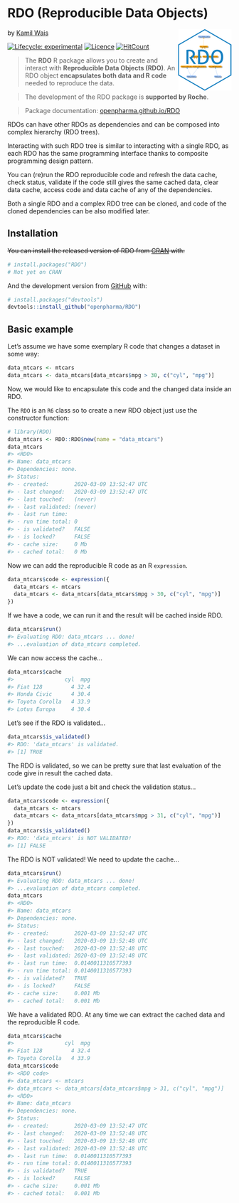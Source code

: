 
<!-- README.md is generated from README.Rmd. Please edit that file -->

# RDO (Reproducible Data Objects)

<img src='man/figures/logo.png' align="right" height="139" />

by [Kamil Wais](https://kalimu.github.io/)

<!-- badges: start -->

[![Lifecycle:
experimental](https://img.shields.io/badge/lifecycle-experimental-orange.svg)](https://www.tidyverse.org/lifecycle/#experimental)
[![Licence](https://img.shields.io/badge/licence-MIT-blue.svg)](https://www.r-project.org/Licenses/MIT)
[![HitCount](http://hits.dwyl.com/openpharma/rdo.svg)](http://hits.dwyl.com/openpharma/rdo)
<!-- badges: end -->

> The **RDO** R package allows you to create and interact with
> **Reproducible Data Objects (RDO)**. An RDO object **encapsulates both
> data and R code** needed to reproduce the data.

> The development of the RDO package is **supported by Roche**.

> Package documentation:
> [openpharma.github.io/RDO](https://openpharma.github.io/RDO/)

RDOs can have other RDOs as dependencies and can be composed into
complex hierarchy (RDO trees).

Interacting with such RDO tree is similar to interacting with a single
RDO, as each RDO has the same programming interface thanks to composite
programming design pattern.

You can (re)run the RDO reproducible code and refresh the data cache,
check status, validate if the code still gives the same cached data,
clear data cache, access code and data cache of any of the dependencies.

Both a single RDO and a complex RDO tree can be cloned, and code of the
cloned dependencies can be also modified later.

## Installation

~~You can install the released version of RDO from
[CRAN](https://CRAN.R-project.org) with:~~

``` r
# install.packages("RDO")
# Not yet on CRAN
```

And the development version from [GitHub](https://github.com/) with:

``` r
# install.packages("devtools")
devtools::install_github("openpharma/RDO")
```

## Basic example

Let’s assume we have some exemplary R code that changes a dataset in
some way:

``` r
data_mtcars <- mtcars
data_mtcars <- data_mtcars[data_mtcars$mpg > 30, c("cyl", "mpg")]
```

Now, we would like to encapsulate this code and the changed data inside
an RDO.

The `RDO` is an `R6` class so to create a new RDO object just use the
constructor function:

``` r
# library(RDO)
data_mtcars <- RDO::RDO$new(name = "data_mtcars")
data_mtcars
#> <RDO>
#> Name: data_mtcars 
#> Dependencies: none.
#> Status:
#> - created:        2020-03-09 13:52:47 UTC 
#> - last changed:   2020-03-09 13:52:47 UTC 
#> - last touched:   (never) 
#> - last validated: (never) 
#> - last run time:   
#> - run time total: 0 
#> - is validated?   FALSE 
#> - is locked?      FALSE 
#> - cache size:     0 Mb 
#> - cached total:   0 Mb
```

Now we can add the reproducible R code as an R `expression`.

``` r
data_mtcars$code <- expression({
  data_mtcars <- mtcars
  data_mtcars <- data_mtcars[data_mtcars$mpg > 30, c("cyl", "mpg")]
})
```

If we have a code, we can run it and the result will be cached inside
RDO.

``` r
data_mtcars$run()
#> Evaluating RDO: data_mtcars ... done!
#> ...evaluation of data_mtcars completed.
```

We can now access the cache…

``` r
data_mtcars$cache
#>                cyl  mpg
#> Fiat 128         4 32.4
#> Honda Civic      4 30.4
#> Toyota Corolla   4 33.9
#> Lotus Europa     4 30.4
```

Let’s see if the RDO is validated…

``` r
data_mtcars$is_validated()
#> RDO: 'data_mtcars' is validated.
#> [1] TRUE
```

The RDO is validated, so we can be pretty sure that last evaluation of
the code give in result the cached data.

Let’s update the code just a bit and check the validation status…

``` r
data_mtcars$code <- expression({
  data_mtcars <- mtcars
  data_mtcars <- data_mtcars[data_mtcars$mpg > 31, c("cyl", "mpg")]
})
data_mtcars$is_validated()
#> RDO: 'data_mtcars' is NOT VALIDATED!
#> [1] FALSE
```

The RDO is NOT validated\! We need to update the cache…

``` r
data_mtcars$run()
#> Evaluating RDO: data_mtcars ... done!
#> ...evaluation of data_mtcars completed.
data_mtcars
#> <RDO>
#> Name: data_mtcars 
#> Dependencies: none.
#> Status:
#> - created:        2020-03-09 13:52:47 UTC 
#> - last changed:   2020-03-09 13:52:48 UTC 
#> - last touched:   2020-03-09 13:52:48 UTC 
#> - last validated: 2020-03-09 13:52:48 UTC 
#> - last run time:  0.0140011310577393 
#> - run time total: 0.0140011310577393 
#> - is validated?   TRUE 
#> - is locked?      FALSE 
#> - cache size:     0.001 Mb 
#> - cached total:   0.001 Mb
```

We have a validated RDO. At any time we can extract the cached data and
the reproducible R code.

``` r
data_mtcars$cache
#>                cyl  mpg
#> Fiat 128         4 32.4
#> Toyota Corolla   4 33.9
data_mtcars$code
#> <RDO code>
#> data_mtcars <- mtcars
#> data_mtcars <- data_mtcars[data_mtcars$mpg > 31, c("cyl", "mpg")]
#> <RDO>
#> Name: data_mtcars 
#> Dependencies: none.
#> Status:
#> - created:        2020-03-09 13:52:47 UTC 
#> - last changed:   2020-03-09 13:52:48 UTC 
#> - last touched:   2020-03-09 13:52:48 UTC 
#> - last validated: 2020-03-09 13:52:48 UTC 
#> - last run time:  0.0140011310577393 
#> - run time total: 0.0140011310577393 
#> - is validated?   TRUE 
#> - is locked?      FALSE 
#> - cache size:     0.001 Mb 
#> - cached total:   0.001 Mb
```
